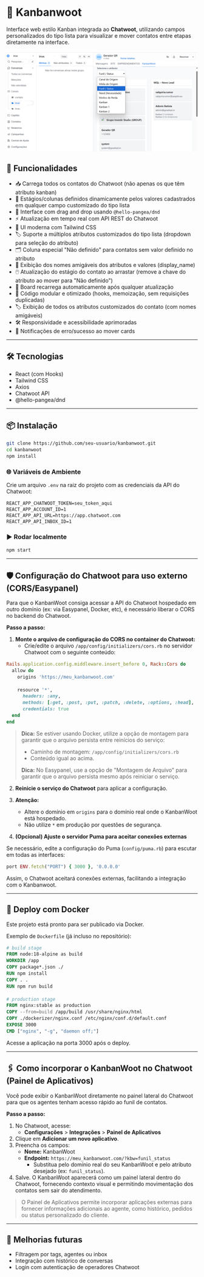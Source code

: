 # 🧩 Kanbanwoot

Interface web estilo Kanban integrada ao **Chatwoot**, utilizando campos personalizados do tipo lista para visualizar e mover contatos entre etapas diretamente na interface.

![screenshot](./screenshot.png)

## 🚀 Funcionalidades

- 📥 Carrega todos os contatos do Chatwoot (não apenas os que têm atributo kanban)
- 🔄 Estágios/colunas definidos dinamicamente pelos valores cadastrados em qualquer campo customizado do tipo lista
- 🧲 Interface com drag and drop usando `@hello-pangea/dnd`
- ⚡ Atualização em tempo real com API REST do Chatwoot
- 🎨 UI moderna com Tailwind CSS
- 🏷️ Suporte a múltiplos atributos customizados do tipo lista (dropdown para seleção do atributo)
- 🗂️ Coluna especial "Não definido" para contatos sem valor definido no atributo
- 📝 Exibição dos nomes amigáveis dos atributos e valores (display_name)
- 🖱️ Atualização do estágio do contato ao arrastar (remove a chave do atributo ao mover para "Não definido")
- 🔄 Board recarrega automaticamente após qualquer atualização
- 🧩 Código modular e otimizado (hooks, memoização, sem requisições duplicadas)
- 🏷️ Exibição de todos os atributos customizados do contato (com nomes amigáveis)
- 🛠️ Responsividade e acessibilidade aprimoradas
- 🐞 Notificações de erro/sucesso ao mover cards

---

## 🛠 Tecnologias

- React (com Hooks)
- Tailwind CSS
- Axios
- Chatwoot API
- @hello-pangea/dnd

---

## 📦 Instalação

```bash
git clone https://github.com/seu-usuario/kanbanwoot.git
cd kanbanwoot
npm install
```

### 🌐 Variáveis de Ambiente

Crie um arquivo `.env` na raiz do projeto com as credenciais da API do Chatwoot:

```env
REACT_APP_CHATWOOT_TOKEN=seu_token_aqui
REACT_APP_ACCOUNT_ID=1
REACT_APP_API_URL=https://app.chatwoot.com
REACT_APP_API_INBOX_ID=1
```

### ▶️ Rodar localmente

```bash
npm start
```

---

## 🛡️ Configuração do Chatwoot para uso externo (CORS/Easypanel)

Para que o KanbanWoot consiga acessar a API do Chatwoot hospedado em outro domínio (ex: via Easypanel, Docker, etc), é necessário liberar o CORS no backend do Chatwoot.

**Passo a passo:**

1. **Monte o arquivo de configuração do CORS no container do Chatwoot:**
   - Crie/edite o arquivo `/app/config/initializers/cors.rb` no servidor Chatwoot com o seguinte conteúdo:

```ruby
Rails.application.config.middleware.insert_before 0, Rack::Cors do
  allow do
    origins 'https://meu_kanbanwoot.com'

    resource '*',
      headers: :any,
      methods: [:get, :post, :put, :patch, :delete, :options, :head],
      credentials: true
  end
end
```

> **Dica:** Se estiver usando Docker, utilize a opção de montagem para garantir que o arquivo persista entre reinícios do serviço:
>
> - Caminho de montagem: `/app/config/initializers/cors.rb`
> - Conteúdo igual ao acima.
>
> **Dica:** No Easypanel, use a opção de "Montagem de Arquivo" para garantir que o arquivo persista mesmo após reiniciar o serviço.

2. **Reinicie o serviço do Chatwoot** para aplicar a configuração.

3. **Atenção:**
   - Altere o domínio em `origins` para o domínio real onde o KanbanWoot está hospedado.
   - Não utilize `*` em produção por questões de segurança.

4. **(Opcional) Ajuste o servidor Puma para aceitar conexões externas**

Se necessário, edite a configuração do Puma (`config/puma.rb`) para escutar em todas as interfaces:

```ruby
port ENV.fetch("PORT") { 3000 }, '0.0.0.0'
```

Assim, o Chatwoot aceitará conexões externas, facilitando a integração com o Kanbanwoot.

---

## 🐳 Deploy com Docker

Este projeto está pronto para ser publicado via Docker.

Exemplo de `Dockerfile` (já incluso no repositório):

```dockerfile
# build stage
FROM node:18-alpine as build
WORKDIR /app
COPY package*.json ./
RUN npm install
COPY . .
RUN npm run build

# production stage
FROM nginx:stable as production
COPY --from=build /app/build /usr/share/nginx/html
COPY ./dockerizer/nginx.conf /etc/nginx/conf.d/default.conf
EXPOSE 3000
CMD ["nginx", "-g", "daemon off;"]
```

Acesse a aplicação na porta 3000 após o deploy.

---

## 🖇️ Como incorporar o KanbanWoot no Chatwoot (Painel de Aplicativos)

Você pode exibir o KanbanWoot diretamente no painel lateral do Chatwoot para que os agentes tenham acesso rápido ao funil de contatos.

**Passo a passo:**

1. No Chatwoot, acesse:
   - **Configurações** > **Integrações** > **Painel de Aplicativos**
2. Clique em **Adicionar um novo aplicativo**.
3. Preencha os campos:
   - **Nome:** KanbanWoot
   - **Endpoint:** `https://meu_kanbanwoot.com/?kbw=funil_status`
     - Substitua pelo domínio real do seu KanbanWoot e pelo atributo desejado (ex: `funil_status`).
4. Salve. O KanbanWoot aparecerá como um painel lateral dentro do Chatwoot, fornecendo contexto visual e permitindo movimentação dos contatos sem sair do atendimento.

> O Painel de Aplicativos permite incorporar aplicações externas para fornecer informações adicionais ao agente, como histórico, pedidos ou status personalizado do cliente.

---

## 🔧 Melhorias futuras

- Filtragem por tags, agentes ou inbox
- Integração com histórico de conversas
- Login com autenticação de operadores Chatwoot
